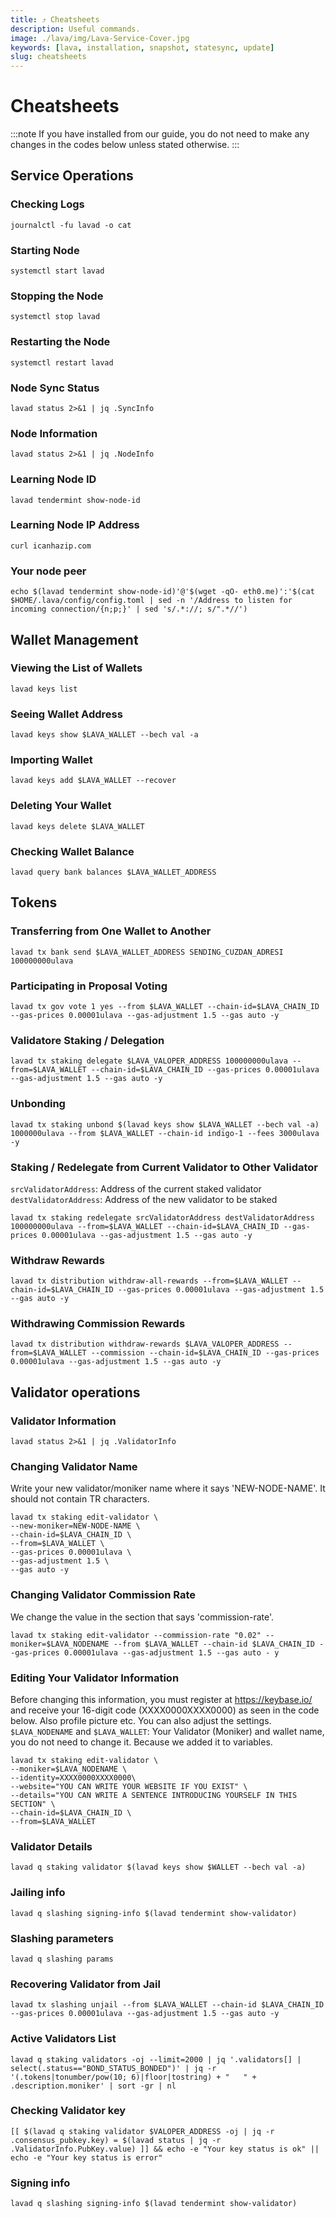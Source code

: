 ```yaml
---
title: ⤴️ Cheatsheets
description: Useful commands.
image: ./lava/img/Lava-Service-Cover.jpg
keywords: [lava, installation, snapshot, statesync, update]
slug: cheatsheets
---
```


# Cheatsheets 
:::note
If you have installed from our guide, you do not need to make any changes in the codes below unless stated otherwise.
:::

## Service Operations

### Checking Logs
```
journalctl -fu lavad -o cat
```

### Starting Node
```
systemctl start lavad
```

### Stopping the Node
```
systemctl stop lavad
```

### Restarting the Node
```
systemctl restart lavad
```

### Node Sync Status
```
lavad status 2>&1 | jq .SyncInfo
```

### Node Information
```
lavad status 2>&1 | jq .NodeInfo
```

### Learning Node ID
```
lavad tendermint show-node-id
```

### Learning Node IP Address
```
curl icanhazip.com
```

### Your node peer
```
echo $(lavad tendermint show-node-id)'@'$(wget -qO- eth0.me)':'$(cat $HOME/.lava/config/config.toml | sed -n '/Address to listen for incoming connection/{n;p;}' | sed 's/.*://; s/".*//')
```

## Wallet Management

### Viewing the List of Wallets
```
lavad keys list
```

### Seeing Wallet Address
```
lavad keys show $LAVA_WALLET --bech val -a
```

### Importing Wallet
```
lavad keys add $LAVA_WALLET --recover
```

### Deleting Your Wallet
```
lavad keys delete $LAVA_WALLET
```

### Checking Wallet Balance
```
lavad query bank balances $LAVA_WALLET_ADDRESS
```

## Tokens

### Transferring from One Wallet to Another
```
lavad tx bank send $LAVA_WALLET_ADDRESS SENDING_CUZDAN_ADRESI 100000000ulava
```

### Participating in Proposal Voting
```
lavad tx gov vote 1 yes --from $LAVA_WALLET --chain-id=$LAVA_CHAIN_ID --gas-prices 0.00001ulava --gas-adjustment 1.5 --gas auto -y
```

### Validatore Staking / Delegation
```
lavad tx staking delegate $LAVA_VALOPER_ADDRESS 100000000ulava --from=$LAVA_WALLET --chain-id=$LAVA_CHAIN_ID --gas-prices 0.00001ulava --gas-adjustment 1.5 --gas auto -y
```
### Unbonding
```
lavad tx staking unbond $(lavad keys show $LAVA_WALLET --bech val -a) 1000000ulava --from $LAVA_WALLET --chain-id indigo-1 --fees 3000ulava -y
```

### Staking / Redelegate from Current Validator to Other Validator
`srcValidatorAddress`: Address of the current staked validator
`destValidatorAddress`: Address of the new validator to be staked
```
lavad tx staking redelegate srcValidatorAddress destValidatorAddress 100000000ulava --from=$LAVA_WALLET --chain-id=$LAVA_CHAIN_ID --gas-prices 0.00001ulava --gas-adjustment 1.5 --gas auto -y
```

### Withdraw Rewards
```
lavad tx distribution withdraw-all-rewards --from=$LAVA_WALLET --chain-id=$LAVA_CHAIN_ID --gas-prices 0.00001ulava --gas-adjustment 1.5 --gas auto -y
```

### Withdrawing Commission Rewards

```
lavad tx distribution withdraw-rewards $LAVA_VALOPER_ADDRESS --from=$LAVA_WALLET --commission --chain-id=$LAVA_CHAIN_ID --gas-prices 0.00001ulava --gas-adjustment 1.5 --gas auto -y
```

## Validator operations

### Validator Information
```
lavad status 2>&1 | jq .ValidatorInfo
```

### Changing Validator Name
Write your new validator/moniker name where it says 'NEW-NODE-NAME'. It should not contain TR characters.
```
lavad tx staking edit-validator \
--new-moniker=NEW-NODE-NAME \
--chain-id=$LAVA_CHAIN_ID \
--from=$LAVA_WALLET \
--gas-prices 0.00001ulava \
--gas-adjustment 1.5 \
--gas auto -y
```

### Changing Validator Commission Rate
We change the value in the section that says 'commission-rate'.
```
lavad tx staking edit-validator --commission-rate "0.02" --moniker=$LAVA_NODENAME --from $LAVA_WALLET --chain-id $LAVA_CHAIN_ID --gas-prices 0.00001ulava --gas-adjustment 1.5 --gas auto - y
```

### Editing Your Validator Information
Before changing this information, you must register at https://keybase.io/ and receive your 16-digit code (XXXX0000XXXX0000) as seen in the code below. Also profile picture etc. You can also adjust the settings.
`$LAVA_NODENAME` and `$LAVA_WALLET`: Your Validator (Moniker) and wallet name, you do not need to change it. Because we added it to variables.
```
lavad tx staking edit-validator \
--moniker=$LAVA_NODENAME \
--identity=XXXX0000XXXX0000\
--website="YOU CAN WRITE YOUR WEBSITE IF YOU EXIST" \
--details="YOU CAN WRITE A SENTENCE INTRODUCING YOURSELF IN THIS SECTION" \
--chain-id=$LAVA_CHAIN_ID \
--from=$LAVA_WALLET
```

### Validator Details
```
lavad q staking validator $(lavad keys show $WALLET --bech val -a)
```

### Jailing info
```
lavad q slashing signing-info $(lavad tendermint show-validator)
```

### Slashing parameters
```
lavad q slashing params
```

### Recovering Validator from Jail
```
lavad tx slashing unjail --from $LAVA_WALLET --chain-id $LAVA_CHAIN_ID --gas-prices 0.00001ulava --gas-adjustment 1.5 --gas auto -y
```

### Active Validators List
```
lavad q staking validators -oj --limit=2000 | jq '.validators[] | select(.status=="BOND_STATUS_BONDED")' | jq -r '(.tokens|tonumber/pow(10; 6)|floor|tostring) + " 	 " + .description.moniker' | sort -gr | nl
```

### Checking Validator key
```
[[ $(lavad q staking validator $VALOPER_ADDRESS -oj | jq -r .consensus_pubkey.key) = $(lavad status | jq -r .ValidatorInfo.PubKey.value) ]] && echo -e "Your key status is ok" || echo -e "Your key status is error"
```

### Signing info
```
lavad q slashing signing-info $(lavad tendermint show-validator)
```
